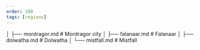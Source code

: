 ```yaml
---
order: 100
tags: [regions]
---
```


│ ├── mordragor.md # Mordragor city
│ ├── falanaar.md # Falanaar
│ ├── dolwatha.md # Dolwatha
│ └── mistfall.md # Mistfall
